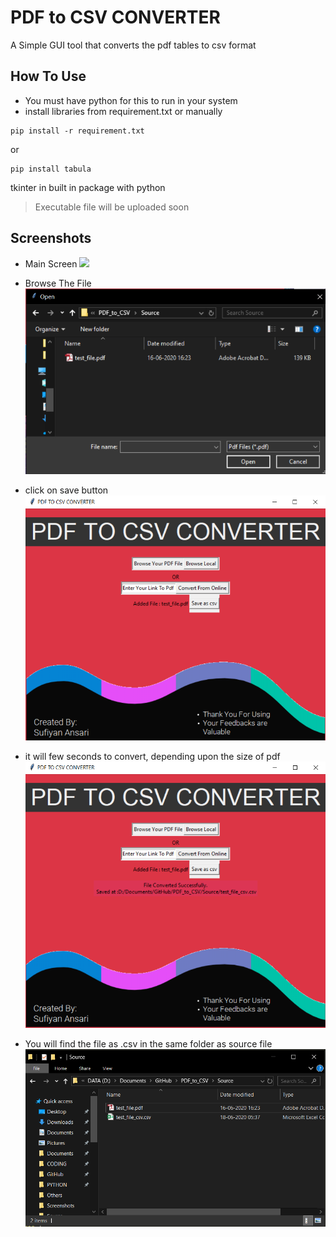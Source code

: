 # PDF to CSV CONVERTER
A Simple GUI tool that converts the pdf tables to csv format

## How To Use
- You must have python for this to run in your system
- install libraries from requirement.txt or manually
```
pip install -r requirement.txt
```
or
```
pip install tabula
```
tkinter in built in package with python

> Executable file will be uploaded soon

## Screenshots

- Main Screen
![](Screenshots/main_page.png)

- Browse The File
![](Screenshots/browse.png)

- click on save button
![](Screenshots/save.png)

- it will few seconds to convert, depending upon the size of pdf
![](Screenshots/success.png)

- You will find the file as .csv in the same folder as source file
![](Screenshots/output.png)
